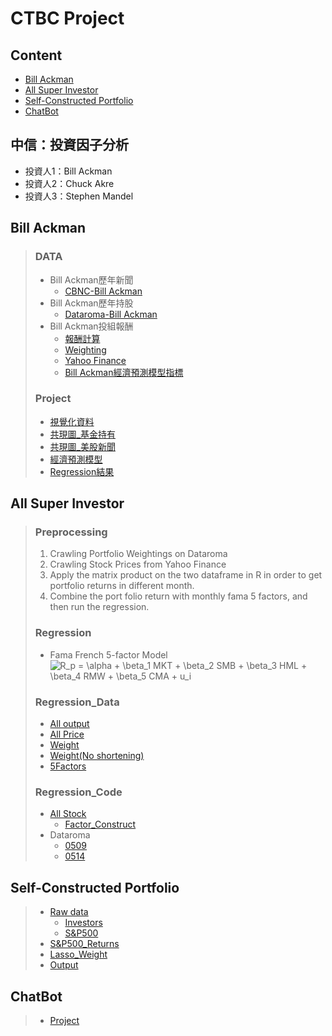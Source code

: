 # CTBC Project

## Content
- [Bill Ackman](https://github.com/chenjanice/CTBC-PROJECT#bill-ackman)
- [All Super Investor](https://github.com/chenjanice/CTBC-PROJECT#regression)
- [Self-Constructed Portfolio](https://github.com/chenjanice/CTBC-PROJECT#self-constructed-portfolio)
- [ChatBot](https://github.com/chenjanice/CTBC-PROJECT#chatbot)



## 中信：投資因子分析
 - 投資人1：Bill Ackman
 - 投資人2：Chuck Akre
 - 投資人3：Stephen Mandel


## Bill Ackman
> ### DATA
>  - Bill Ackman歷年新聞   
>    - [CBNC-Bill Ackman](https://github.com/chenjanice/CTBC-PROJECT/blob/master/%E5%85%B1%E7%8F%BE%E5%9C%96/Data_BillAckman%E6%96%B0%E8%81%9E.csv)    
>  - Bill Ackman歷年持股   
>    - [Dataroma-Bill Ackman](https://github.com/chenjanice/CTBC-PROJECT/blob/master/%E5%85%B1%E7%8F%BE%E5%9C%96/Data_%E6%8C%81%E8%82%A1%E8%B3%87%E6%96%99.csv)
>  - Bill Ackman投組報酬
>    - [報酬計算](https://github.com/chenjanice/CTBC-PROJECT/tree/master/Bill%20Ackman's%20Portfolio%20Return/Return%20of%20Portfolio/R)
>    - [Weighting](https://github.com/chenjanice/CTBC-PROJECT/tree/master/Bill%20Ackman's%20Portfolio%20Return/Dataroma%20Weight%20Crawling)
>    - [Yahoo Finance](https://github.com/chenjanice/CTBC-PROJECT/tree/master/Bill%20Ackman's%20Portfolio%20Return/Yahoo%20Finance)
>    - [Bill Ackman經濟預測模型指標](https://github.com/chenjanice/CTBC-PROJECT/tree/master/%E7%B6%93%E6%BF%9F%E9%A0%90%E6%B8%AC%E6%A8%A1%E5%9E%8B/Data)
> ### Project
> - [視覺化資料](https://github.com/chenjanice/CTBC-PROJECT/blob/master/%E5%85%B1%E7%8F%BE%E5%9C%96/%E8%A6%96%E8%A6%BA%E5%8C%96.ipynb)
>  - [共現圖_基金持有](https://github.com/chenjanice/CTBC-PROJECT/blob/master/%E5%85%B1%E7%8F%BE%E5%9C%96/%E5%85%B1%E7%8F%BE%E5%9C%96_%E5%9F%BA%E9%87%91%E6%8C%81%E6%9C%89.ipynb)
>  - [共現圖_美股新聞](https://github.com/chenjanice/CTBC-PROJECT/blob/master/%E5%85%B1%E7%8F%BE%E5%9C%96/%E5%85%B1%E7%8F%BE%E5%9C%96_%E7%BE%8E%E8%82%A1%E6%96%B0%E8%81%9E.ipynb)
>  - [經濟預測模型](https://github.com/chenjanice/CTBC-PROJECT/tree/master/%E7%B6%93%E6%BF%9F%E9%A0%90%E6%B8%AC%E6%A8%A1%E5%9E%8B)
>  - [Regression結果](https://github.com/chenjanice/CTBC-PROJECT/blob/master/Bill%20Ackman's%20Portfolio%20Return/readme.md)
## All Super Investor
> ### Preprocessing
> 1. Crawling Portfolio Weightings on Dataroma
> 2. Crawling Stock Prices from Yahoo Finance
> 3. Apply the matrix product on the two dataframe in R in order to get portfolio returns in different month.
> 4. Combine the port folio return with monthly fama 5 factors, and then run the regression.
>
> ### Regression
> * Fama French 5-factor Model
> ![R_p = \alpha + \beta_1 MKT + \beta_2 SMB + \beta_3 HML + \beta_4 RMW + \beta_5 CMA + u_i](https://render.githubusercontent.com/render/math?math=R_p%20%3D%20%5Calpha%20%2B%20%5Cbeta_1%20MKT%20%2B%20%5Cbeta_2%20SMB%20%2B%20%5Cbeta_3%20HML%20%2B%20%5Cbeta_4%20RMW%20%2B%20%5Cbeta_5%20CMA%20%2B%20u_i)
>
> ### Regression_Data
>   -  [All output](https://github.com/chenjanice/CTBC-PROJECT/tree/master/ALL%20Super%20Investors'%20Portfolio/ALL%20Super%20Investors'%20Portfolio%20in%20R/reg%20output/regression%20table)
>   -  [All Price](https://github.com/chenjanice/CTBC-PROJECT/blob/master/ALL%20Super%20Investors'%20Portfolio/ALL%20Super%20Investors'%20Portfolio%20in%20R/raw%20data/ALL_Prices.csv)
>   -  [Weight](https://github.com/chenjanice/CTBC-PROJECT/tree/master/ALL%20Super%20Investors'%20Portfolio/ALL%20Super%20Investors'%20Portfolio%20in%20R/raw%20data/super_investors)
>   -  [Weight(No shortening)](https://github.com/chenjanice/CTBC-PROJECT/tree/master/ALL%20Super%20Investors'%20Portfolio/ALL%20Super%20Investors'%20Portfolio%20in%20R/raw%20data/super_investors_without_shortening)
>   -  [5Factors](https://github.com/chenjanice/CTBC-PROJECT/blob/master/ALL%20Super%20Investors'%20Portfolio/ALL%20Super%20Investors'%20Portfolio%20in%20R/raw%20data/F-F_Research_Data_5_Factors_2x3.CSV)
> 
> ### Regression_Code
> - [All Stock](https://github.com/chenjanice/CTBC-PROJECT/blob/master/ALL%20Super%20Investors'%20Portfolio/2020-05-09_ALL_STOCKS.ipynb)
>   -  [Factor_Construct](https://github.com/chenjanice/CTBC-PROJECT/tree/master/Factor_Construct)
> - Dataroma
>   - [0509](https://github.com/chenjanice/CTBC-PROJECT/blob/master/ALL%20Super%20Investors'%20Portfolio/2020-05-09_Dataroma.ipynb)
>   - [0514](https://github.com/chenjanice/CTBC-PROJECT/blob/master/ALL%20Super%20Investors'%20Portfolio/2020-05-14_Dataroma.ipynb)

## Self-Constructed Portfolio
> - [Raw data](https://github.com/chenjanice/CTBC-PROJECT/tree/master/Self-Constructed%20Portfolio/raw%20data)
>   - [Investors](https://github.com/chenjanice/CTBC-PROJECT/tree/master/Self-Constructed%20Portfolio/raw%20data/Investors)
>   - [S&P500](https://github.com/chenjanice/CTBC-PROJECT/tree/master/Self-Constructed%20Portfolio/raw%20data/SP500)
> - [S&P500_Returns](https://github.com/chenjanice/CTBC-PROJECT/blob/master/Self-Constructed%20Portfolio/01%20-%20SP500_Returns_0528.R)
> - [Lasso_Weight](https://github.com/chenjanice/CTBC-PROJECT/blob/master/Self-Constructed%20Portfolio/02%20-%20Lasso_weight_0530-3.R)
> - [Output](https://github.com/chenjanice/CTBC-PROJECT/tree/master/Self-Constructed%20Portfolio/R%20files/output)

## ChatBot
> - [Project](https://github.com/chenjanice/CTBC-PROJECT/tree/master/chatbot)

  
